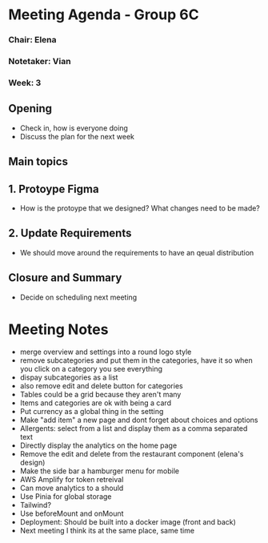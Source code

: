 # Meeting Agenda - Group 6C

### Chair: Elena
### Notetaker: Vian
### Week: 3

## **Opening**
- Check in, how is everyone doing
- Discuss the plan for the next week

## **Main topics**
## 1. Protoype Figma
- How is the protoype that we designed? What changes need to be made?

## 2. Update Requirements
- We should move around the requirements to have an qeual distribution

## **Closure and Summary**
- Decide on scheduling next meeting

# Meeting Notes
- merge overview and settings into a round logo style
- remove subcategories and put them in the categories, have it so when you click on a category you see everything
- dispay subcategories as a list
- also remove edit and delete button for categories
- Tables could be a grid because they aren't many
- Items and categories are ok with being a card
- Put currency as a global thing in the setting
- Make "add item" a new page and dont forget about choices and options
- Allergents: select from a list and display them as a comma separated text
- Directly display the analytics on the home page
- Remove the edit and delete from the restaurant component (elena's design)
- Make the side bar a hamburger menu for mobile
- AWS Amplify for token retreival
- Can move analytics to a should
- Use Pinia for global storage
- Tailwind?
- Use beforeMount and onMount
- Deployment: Should be built into a docker image (front and back)
- Next meeting I think its at the same place, same time








